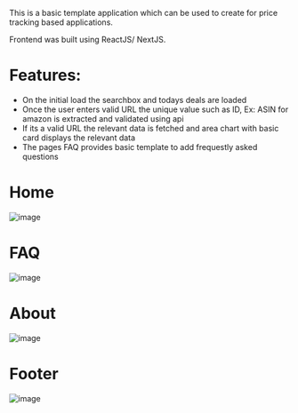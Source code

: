 This is a basic template application which can be used to create for price tracking based applications.

Frontend was built using ReactJS/ NextJS.

# Features: #

* On the initial load the searchbox and todays deals are loaded
* Once the user enters valid URL the unique value such as ID, Ex: ASIN for amazon is extracted and validated using api
* If its a valid URL the relevant data is fetched and area chart with basic card displays the relevant data
* The pages FAQ provides basic template to add frequestly asked questions

# Home #
![image](https://user-images.githubusercontent.com/3611461/135275195-48ecea4d-2ea1-4a87-9aec-7d90798bb59b.png)

# FAQ #
![image](https://user-images.githubusercontent.com/3611461/135275772-7a71f8c4-80ea-44a6-b5f4-bb45a8683063.png)

# About #
![image](https://user-images.githubusercontent.com/3611461/135275966-15eb953e-e244-4add-a5ed-a8d0b919b5c2.png)

# Footer #
![image](https://user-images.githubusercontent.com/3611461/135276037-c79b6929-5129-48a0-8095-dc96b088f922.png)

